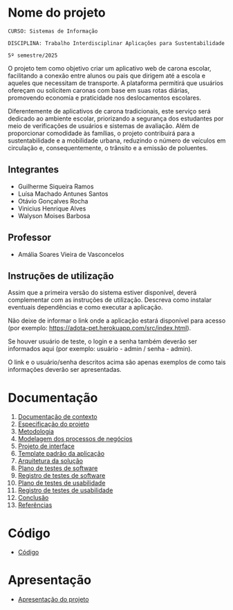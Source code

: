 # Nome do projeto

`CURSO: Sistemas de Informação`

`DISCIPLINA: Trabalho Interdisciplinar Aplicações para Sustentabilidade`

`5º semestre/2025`

O projeto tem como objetivo criar um aplicativo web de carona escolar, facilitando a conexão entre alunos ou pais que dirigem até a escola e aqueles que necessitam de transporte. A plataforma permitirá que usuários ofereçam ou solicitem caronas com base em suas rotas diárias, promovendo economia e praticidade nos deslocamentos escolares.

Diferentemente de aplicativos de carona tradicionais, este serviço será dedicado ao ambiente escolar, priorizando a segurança dos estudantes por meio de verificações de usuários e sistemas de avaliação. Além de proporcionar comodidade às famílias, o projeto contribuirá para a sustentabilidade e a mobilidade urbana, reduzindo o número de veículos em circulação e, consequentemente, o trânsito e a emissão de poluentes.

## Integrantes

* Guilherme Siqueira Ramos
* Luísa Machado Antunes Santos
* Otávio Gonçalves Rocha
* Vinicius Henrique Alves
* Walyson Moises Barbosa

## Professor

* Amália Soares Vieira de Vasconcelos

## Instruções de utilização

Assim que a primeira versão do sistema estiver disponível, deverá complementar com as instruções de utilização. Descreva como instalar eventuais dependências e como executar a aplicação.

Não deixe de informar o link onde a aplicação estará disponível para acesso (por exemplo: https://adota-pet.herokuapp.com/src/index.html).

Se houver usuário de teste, o login e a senha também deverão ser informados aqui (por exemplo: usuário - admin / senha - admin).

O link e o usuário/senha descritos acima são apenas exemplos de como tais informações deverão ser apresentadas.

# Documentação

<ol>
<li><a href="docs/01-Contexto.md"> Documentação de contexto</a></li>
<li><a href="docs/02-Especificacao.md"> Especificação do projeto</a></li>
<li><a href="docs/03-Metodologia.md"> Metodologia</a></li>
<li><a href="docs/04-Modelagem-processos-negocio.md"> Modelagem dos processos de negócios</a></li>
<li><a href="docs/05-Projeto-interface.md"> Projeto de interface</a></li>
<li><a href="docs/06-Template-padrao.md"> Template padrão da aplicação</a></li>
<li><a href="docs/07-Arquitetura-solucao.md"> Arquitetura da solução</a></li>
<li><a href="docs/08-Plano-testes-software.md"> Plano de testes de software</a></li>
<li><a href="docs/09-Registro-testes-software.md"> Registro de testes de software</a></li>
<li><a href="docs/10-Plano-testes-usabilidade.md"> Plano de testes de usabilidade</a></li>
<li><a href="docs/11-Registro-testes-usabilidade.md"> Registro de testes de usabilidade</a></li>
<li><a href="docs/12-Conclusao.md"> Conclusão</a></li>
<li><a href="docs/13-Referencias.md"> Referências</a></li>
</ol>

# Código

* <a href="src/README.md">Código</a>

# Apresentação

* <a href="presentation/README.md">Apresentação do projeto</a>
